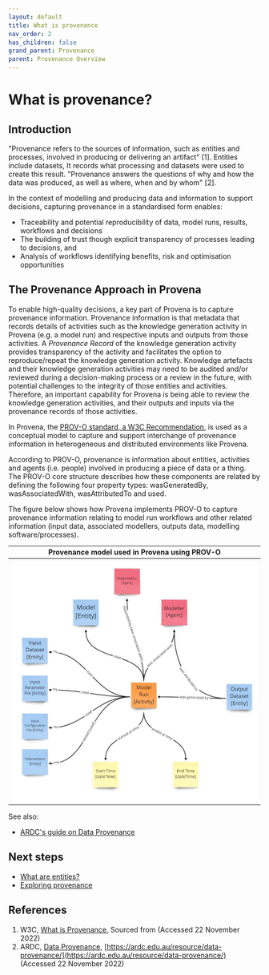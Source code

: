 ```yaml
---
layout: default
title: What is provenance
nav_order: 2
has_children: false
grand_parent: Provenance
parent: Provenance Overview
---
```

# What is provenance?

## Introduction

"Provenance refers to the sources of information, such as entities and processes, involved in producing or delivering an artifact" [1]. Entities include datasets, It records what processing and datasets were used to create this result. "Provenance answers the questions of why and how the data was produced, as well as where, when and by whom" [2]. 

In the context of modelling and producing data and information to support decisions, capturing provenance in a standardised form enables:
* Traceability and potential reproducibility of data, model runs, results, workflows and decisions
* The building of trust though explicit transparency of processes leading to decisions, and
* Analysis of workflows identifying benefits, risk and optimisation opportunities


## The Provenance Approach in Provena

To enable high-quality decisions, a key part of Provena is to capture provenance information. Provenance information is that metadata that records details of activities such as the knowledge generation activity in Provena (e.g. a model run) and respective inputs and outputs from those activities. A *Provenance Record* of the knowledge generation activity provides transparency of the activity and facilitates the option to reproduce/repeat the knowledge generation activity. Knowledge artefacts and their knowledge generation activities may need to be audited and/or reviewed during a decision-making process or a review in the future, with potential challenges to the integrity of those entities and activities. Therefore, an important capability for Provena is being able to review the knowledge generation activities, and their outputs and inputs via the provenance records of those activities.

In Provena, the [PROV-O standard, a W3C Recommendation](https://www.w3.org/TR/prov-o/), is used as a conceptual model to capture and support interchange of provenance information in heterogeneous and distributed environments like Provena. 

According to PROV-O, provenance is information about entities, activities and agents (i.e. people) involved in producing a piece of data or a thing. The PROV-O core structure describes how these components are related by defining the following four property types: wasGeneratedBy, wasAssociatedWith, wasAttributedTo and used. 

The figure below shows how Provena implements PROV-O to capture provenance information relating to model run workflows and other related information (input data, associated modellers, outputs data, modelling software/processes).


| Provenance model used in Provena using PROV-O |
|:-:|
|<img src="../../assets/images/provenance/provenance-abstract-model.jpg" alt="drawing" width="600"/>|


See also:
* [ARDC's guide on Data Provenance](https://ardc.edu.au/resource/data-provenance/)

## Next steps

* [What are entities?](./what-are-entities.html)
* [Exploring provenance](../exploring-provenance/) 

## References

1. W3C, [What is Provenance](https://www.w3.org/2005/Incubator/prov/wiki/What_Is_Provenance), Sourced from [](https://www.w3.org/2005/Incubator/prov/wiki/What_Is_Provenance) (Accessed 22 November 2022)
2. ARDC, [Data Provenance](https://ardc.edu.au/resource/data-provenance/), [https://ardc.edu.au/resource/data-provenance/](https://ardc.edu.au/resource/data-provenance/) (Accessed 22 November 2022)
 